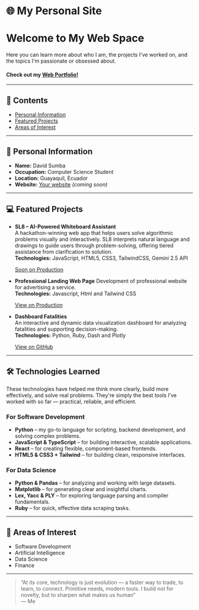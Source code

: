 # 🌐 My Personal Site

# Welcome to My Web Space

Here you can learn more about who I am, the projects I've worked on, and the topics I'm passionate or obsessed about.

#### Check out my [Web Portfolio!](https://2dsa3.github.io/Curriculum/portfolio.html)
---

## 📑 Contents

- [Personal Information](#personal-information)
- [Featured Projects](#featured-projects)
- [Areas of Interest](#areas-of-interest)

---

## 🧑 Personal Information

- **Name:** David Sumba  
- **Occupation:** Computer Science Student  
- **Location:** Guayaquil, Ecuador  
- **Website:** [Your website](#) *(coming soon)*

---

## 💻 Featured Projects

- **SL8 – AI-Powered Whiteboard Assistant**  
  A hackathon-winning web app that helps users solve algorithmic problems visually and interactively. SL8 interprets natural language and drawings to guide users through problem-solving, offering tiered     assistance from clarification to solution.  
  **Technologies:** JavaScript, HTML5, CSS3, TailwindCSS, Gemini 2.5 API
  
  [Soon on Production]()
  

- **Professional Landing Web Page** 
  Development of professional website for advertising a service.  
  **Technologies:** Javascript, Html and Tailwind CSS
  
  [View on Production](https://landing-puce-omega.vercel.app/)
  

- **Dashboard Fatalities**  
  An interactive and dynamic data visualization dashboard for analyzing fatalities and supporting decision-making.  
  **Technologies:** Python, Ruby, Dash and Plotly
  
  [View on GitHub](https://github.com/nhn2004/DashboardFatalities)
  
---

## 🛠️ Technologies Learned

These technologies have helped me think more clearly, build more effectively, and solve real problems. They're simply the best tools I’ve worked with so far — practical, reliable, and efficient.

### For Software Development
  
- **Python** – my go-to language for scripting, backend development, and solving complex problems.
- **JavaScript & TypeScript** – for building interactive, scalable applications.  
- **React** – for creating flexible, component-based frontends.
- **HTML5 & CSS3 + Tailwind** – for building clean, responsive interfaces.

### For Data Science
  
- **Python & Pandas** – for analyzing and working with large datasets.  
- **Matplotlib** – for generating clear and insightful charts.  
- **Lex, Yacc & PLY** – for exploring language parsing and compiler fundamentals.  
- **Ruby** – for quick, effective data scraping tasks.
---

## 🚀 Areas of Interest

- Software Development
- Artificial Intelligence
- Data Science
- Finance


---

> “At its core, technology is just evolution — a faster way to trade, to learn, to connect. Primitive needs, modern tools. I build not for novelty, but to sharpen what makes us human”  
> — Me
